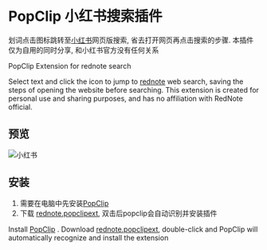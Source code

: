 # PopClip 小红书搜索插件

划词点击图标跳转至[小红书](https://www.xiaohongshu.com)网页版搜索, 省去打开网页再点击搜索的步骤. 
本插件仅为自用的同时分享, 和小红书官方没有任何关系

PopClip Extension for rednote search

Select text and click the icon to jump to [rednote](https://www.xiaohongshu.com) web search, saving the steps of opening the website before searching. This extension is created for personal use and sharing purposes, and has no affiliation with RedNote official.

## 预览
![小红书](https://github.com/user-attachments/assets/bd573385-bac4-441a-9052-a4dfe58d9200)

## 安装
1. 需要在电脑中先安装[PopClip](https://www.popclip.app/)
2. 下载 [rednote.popclipext](https://github.com/madssshi/popclip-rednote/raw/refs/heads/main/rednote.popclipext), 双击后popclip会自动识别并安装插件

Install [PopClip](https://www.popclip.app/) . Download [rednote.popclipext](https://github.com/madssshi/popclip-rednote/raw/refs/heads/main/rednote.popclipext), double-click and PopClip will automatically recognize and install the extension
